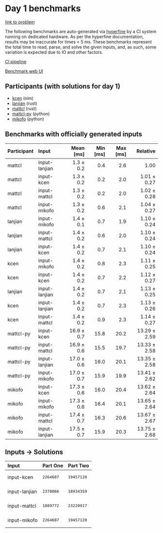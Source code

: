 # Day 1 benchmarks

[link to problem](https://adventofcode.com/2024/day/1)

The following benchmarks are auto-generated via
[hyperfine](https://github.com/sharkdp/hyperfine) by a CI system running on
dedicated hardware. As per the hyperfine documentation, results may be
inaccurate for times < 5 ms. These benchmarks represent the total time to read,
parse, and solve the given inputs, and, as such, some variation is expected due
to IO and other factors.

[CI pipeline](http://ci.papercode.net:8080/teams/main/pipelines/aoc2024)

[Benchmark web UI](https://aoc.ancalagon.black)


## Participants (with solutions for day 1)

- [kcen](https://github.com/kcen/aoc2024) (nim)
- [lanjian](https://github.com/lanjian/aoc-2024) (rust)
- [mattcl](https://github.com/mattcl/aoc2024) (rust)
- [mattcl-py](https://github.com/mattcl/aoc2024-py) (python)
- [mikofo](https://github.com/mikofo/aoc2024) (python)


## Benchmarks with officially generated inputs

| Participant | Input | Mean [ms] | Min [ms] | Max [ms] | Relative |
|:---|:---|---:|---:|---:|---:|
| mattcl | input-lanjian | 1.3 ± 0.2 | 0.4 | 2.6 | 1.00 |
| mattcl | input-kcen | 1.3 ± 0.2 | 0.2 | 2.0 | 1.01 ± 0.27 |
| mattcl | input-mattcl | 1.3 ± 0.2 | 0.2 | 2.0 | 1.02 ± 0.28 |
| mattcl | input-mikofo | 1.3 ± 0.2 | 0.6 | 2.1 | 1.04 ± 0.27 |
| lanjian | input-mikofo | 1.4 ± 0.1 | 0.7 | 1.9 | 1.10 ± 0.24 |
| lanjian | input-mattcl | 1.4 ± 0.2 | 0.6 | 2.0 | 1.10 ± 0.24 |
| lanjian | input-kcen | 1.4 ± 0.2 | 0.7 | 2.1 | 1.10 ± 0.24 |
| kcen | input-mikofo | 1.4 ± 0.2 | 0.8 | 2.3 | 1.11 ± 0.25 |
| kcen | input-kcen | 1.4 ± 0.2 | 0.7 | 2.2 | 1.12 ± 0.27 |
| lanjian | input-lanjian | 1.4 ± 0.2 | 0.7 | 2.1 | 1.13 ± 0.25 |
| kcen | input-lanjian | 1.4 ± 0.2 | 0.7 | 2.3 | 1.13 ± 0.26 |
| kcen | input-mattcl | 1.4 ± 0.2 | 0.9 | 2.3 | 1.14 ± 0.27 |
| mattcl-py | input-kcen | 16.9 ± 0.7 | 15.8 | 20.2 | 13.29 ± 2.59 |
| mattcl-py | input-mattcl | 16.9 ± 0.6 | 15.5 | 19.7 | 13.33 ± 2.58 |
| mattcl-py | input-lanjian | 17.0 ± 0.6 | 16.0 | 20.1 | 13.35 ± 2.58 |
| mattcl-py | input-mikofo | 17.0 ± 0.7 | 15.9 | 19.9 | 13.41 ± 2.62 |
| mikofo | input-kcen | 17.3 ± 0.6 | 16.0 | 20.4 | 13.62 ± 2.64 |
| mikofo | input-mikofo | 17.3 ± 0.6 | 16.4 | 20.1 | 13.65 ± 2.64 |
| mikofo | input-mattcl | 17.4 ± 0.7 | 16.3 | 20.6 | 13.67 ± 2.67 |
| mikofo | input-lanjian | 17.5 ± 0.7 | 15.9 | 20.3 | 13.75 ± 2.68 |


## Inputs -> Solutions

| Input | Part One | Part Two |
|:---|:---|:---|
|input-kcen|<pre>2264607</pre>|<pre>19457120</pre>|
|input-lanjian|<pre>2378066</pre>|<pre>18934359</pre>|
|input-mattcl|<pre>1889772</pre>|<pre>23228917</pre>|
|input-mikofo|<pre>2264607</pre>|<pre>19457120</pre>|